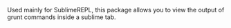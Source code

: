 Used mainly for SublimeREPL, this package allows you to view the output of grunt commands inside a sublime tab.
